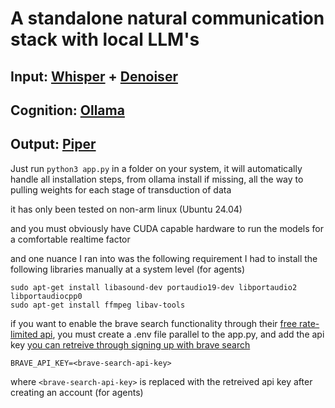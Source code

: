 # A standalone natural communication stack with local LLM's

## Input: [Whisper](https://pypi.org/project/openai-whisper/) + [Denoiser](https://github.com/facebookresearch/denoiser)
## Cognition: [Ollama](https://ollama.com/)
## Output: [Piper](https://github.com/rhasspy/piper/releases/tag/2023.11.14-2)

Just run ```python3 app.py``` in a folder on your system, it will automatically handle all installation steps, from ollama install if missing, all the way to pulling weights for each stage of transduction of data

it has only been tested on non-arm linux (Ubuntu 24.04)

and you must obviously have CUDA capable hardware to run the models for a comfortable realtime factor

and one nuance I ran into was the following requirement I had to install the following libraries manually at a system level (for agents)

```
sudo apt-get install libasound-dev portaudio19-dev libportaudio2 libportaudiocpp0
sudo apt-get install ffmpeg libav-tools
```

if you want to enable the brave search functionality through their [free rate-limited api](https://api-dashboard.search.brave.com/app/documentation/web-search/get-started), you must create a .env file parallel to the app.py, and add the api key [you can retreive through signing up with brave search](https://api-dashboard.search.brave.com/register)

```.env
BRAVE_API_KEY=<brave-search-api-key>
```
where ```<brave-search-api-key>``` is replaced with the retreived api key after creating an account (for agents)
